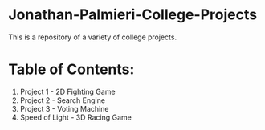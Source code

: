 # Jonathan-Palmieri-College-Projects
This is a repository of a variety of college projects. 

# Table of Contents: 
  1. Project 1 - 2D Fighting Game
  1. Project 2 - Search Engine 
  1. Project 3 - Voting Machine 
  1. Speed of Light - 3D Racing Game 
